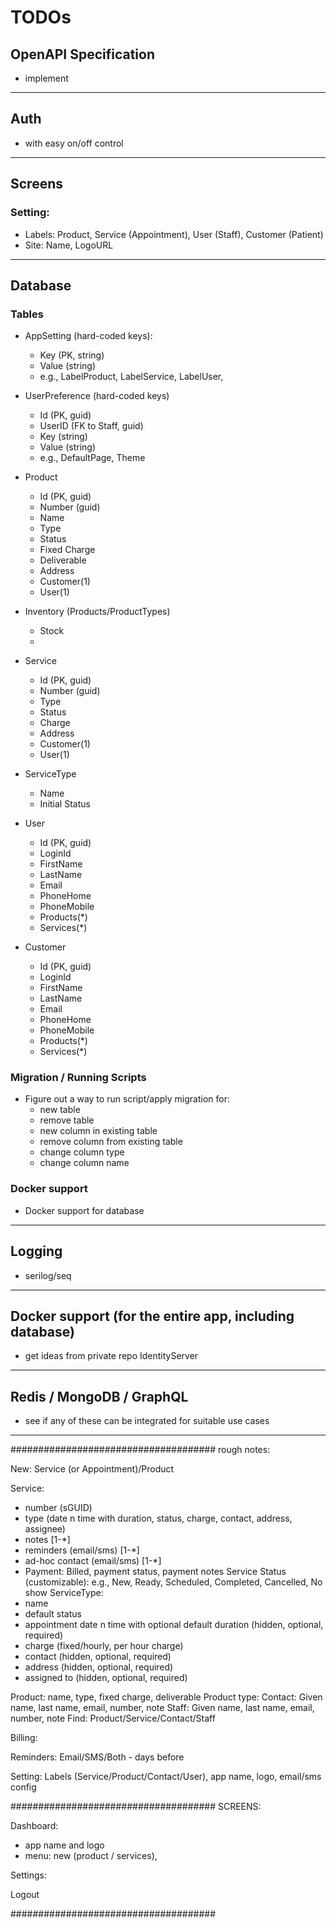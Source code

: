 # TODOs

## OpenAPI Specification

- implement

---

## Auth

- with easy on/off control

---

## Screens

### Setting:

- Labels: Product, Service (Appointment), User (Staff), Customer (Patient)
- Site: Name, LogoURL

---

## Database

### Tables

- AppSetting (hard-coded keys):

  - Key (PK, string)
  - Value (string)
  - e.g., LabelProduct, LabelService, LabelUser,

- UserPreference (hard-coded keys)

  - Id (PK, guid)
  - UserID (FK to Staff, guid)
  - Key (string)
  - Value (string)
  - e.g., DefaultPage, Theme

- Product

  - Id (PK, guid)
  - Number (guid)
  - Name
  - Type
  - Status
  - Fixed Charge
  - Deliverable
  - Address
  - Customer(1)
  - User(1)

- Inventory (Products/ProductTypes)

  - Stock
  -

- Service

  - Id (PK, guid)
  - Number (guid)
  - Type
  - Status
  - Charge
  - Address
  - Customer(1)
  - User(1)

- ServiceType

  - Name
  - Initial Status

- User

  - Id (PK, guid)
  - LoginId
  - FirstName
  - LastName
  - Email
  - PhoneHome
  - PhoneMobile
  - Products(\*)
  - Services(\*)

- Customer

  - Id (PK, guid)
  - LoginId
  - FirstName
  - LastName
  - Email
  - PhoneHome
  - PhoneMobile
  - Products(\*)
  - Services(\*)

### Migration / Running Scripts

- Figure out a way to run script/apply migration for:
  - new table
  - remove table
  - new column in existing table
  - remove column from existing table
  - change column type
  - change column name

### Docker support

- Docker support for database

---

## Logging

- serilog/seq

---

## Docker support (for the entire app, including database)

- get ideas from private repo IdentityServer

---

## Redis / MongoDB / GraphQL

- see if any of these can be integrated for suitable use cases

---

#####################################
rough notes:

New: Service (or Appointment)/Product

Service:

- number (sGUID)
- type (date n time with duration, status, charge, contact, address, assignee)
- notes [1-*]
- reminders (email/sms) [1-*]
- ad-hoc contact (email/sms) [1-*]
- Payment: Billed, payment status, payment notes
  Service Status (customizable): e.g., New, Ready, Scheduled, Completed, Cancelled, No show
  ServiceType:
- name
- default status
- appointment date n time with optional default duration (hidden, optional, required)
- charge (fixed/hourly, per hour charge)
- contact (hidden, optional, required)
- address (hidden, optional, required)
- assigned to (hidden, optional, required)

Product: name, type, fixed charge, deliverable
Product type:
Contact: Given name, last name, email, number, note
Staff: Given name, last name, email, number, note
Find: Product/Service/Contact/Staff

Billing:

Reminders: Email/SMS/Both - days before

Setting: Labels (Service/Product/Contact/User), app name, logo, email/sms config

#####################################
SCREENS:

Dashboard:

- app name and logo
- menu: new (product / services),

Settings:

Logout

#####################################
